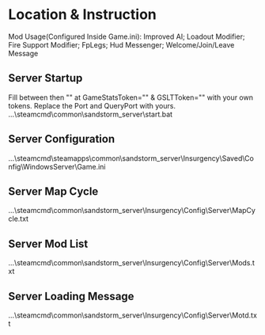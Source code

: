 # Location & Instruction
Mod Usage(Configured Inside Game.ini):
Improved AI; Loadout Modifier; Fire Support Modifier; FpLegs; Hud Messenger; Welcome/Join/Leave Message

## Server Startup
Fill between then "" at GameStatsToken="" & GSLTToken="" with your own tokens.
Replace the Port and QueryPort with yours.
...\steamcmd\common\sandstorm_server\start.bat
## Server Configuration
...\steamcmd\steamapps\common\sandstorm_server\Insurgency\Saved\Config\WindowsServer\Game.ini
## Server Map Cycle
...\steamcmd\common\sandstorm_server\Insurgency\Config\Server\MapCycle.txt
## Server Mod List
...\steamcmd\common\sandstorm_server\Insurgency\Config\Server\Mods.txt
## Server Loading Message
...\steamcmd\common\sandstorm_server\Insurgency\Config\Server\Motd.txt
